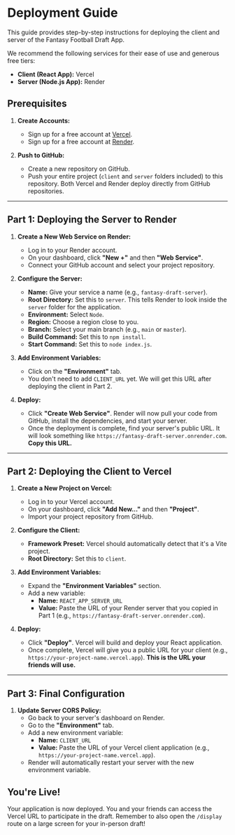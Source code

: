 # Deployment Guide

This guide provides step-by-step instructions for deploying the client and server of the Fantasy Football Draft App.

We recommend the following services for their ease of use and generous free tiers:
- **Client (React App):** Vercel
- **Server (Node.js App):** Render

## Prerequisites

1.  **Create Accounts:**
    *   Sign up for a free account at [Vercel](https://vercel.com).
    *   Sign up for a free account at [Render](https://render.com).

2.  **Push to GitHub:**
    *   Create a new repository on GitHub.
    *   Push your entire project (`client` and `server` folders included) to this repository. Both Vercel and Render deploy directly from GitHub repositories.

---

## Part 1: Deploying the Server to Render

1.  **Create a New Web Service on Render:**
    *   Log in to your Render account.
    *   On your dashboard, click **"New +"** and then **"Web Service"**.
    *   Connect your GitHub account and select your project repository.

2.  **Configure the Server:**
    *   **Name:** Give your service a name (e.g., `fantasy-draft-server`).
    *   **Root Directory:** Set this to `server`. This tells Render to look inside the `server` folder for the application.
    *   **Environment:** Select `Node`.
    *   **Region:** Choose a region close to you.
    *   **Branch:** Select your main branch (e.g., `main` or `master`).
    *   **Build Command:** Set this to `npm install`.
    *   **Start Command:** Set this to `node index.js`.

3.  **Add Environment Variables:**
    *   Click on the **"Environment"** tab.
    *   You don't need to add `CLIENT_URL` yet. We will get this URL after deploying the client in Part 2.

4.  **Deploy:**
    *   Click **"Create Web Service"**. Render will now pull your code from GitHub, install the dependencies, and start your server.
    *   Once the deployment is complete, find your server's public URL. It will look something like `https://fantasy-draft-server.onrender.com`. **Copy this URL.**

---

## Part 2: Deploying the Client to Vercel

1.  **Create a New Project on Vercel:**
    *   Log in to your Vercel account.
    *   On your dashboard, click **"Add New..."** and then **"Project"**.
    *   Import your project repository from GitHub.

2.  **Configure the Client:**
    *   **Framework Preset:** Vercel should automatically detect that it's a Vite project.
    *   **Root Directory:** Set this to `client`.

3.  **Add Environment Variables:**
    *   Expand the **"Environment Variables"** section.
    *   Add a new variable:
        *   **Name:** `REACT_APP_SERVER_URL`
        *   **Value:** Paste the URL of your Render server that you copied in Part 1 (e.g., `https://fantasy-draft-server.onrender.com`).

4.  **Deploy:**
    *   Click **"Deploy"**. Vercel will build and deploy your React application.
    *   Once complete, Vercel will give you a public URL for your client (e.g., `https://your-project-name.vercel.app`). **This is the URL your friends will use.**

---

## Part 3: Final Configuration

1.  **Update Server CORS Policy:**
    *   Go back to your server's dashboard on Render.
    *   Go to the **"Environment"** tab.
    *   Add a new environment variable:
        *   **Name:** `CLIENT_URL`
        *   **Value:** Paste the URL of your Vercel client application (e.g., `https://your-project-name.vercel.app`).
    *   Render will automatically restart your server with the new environment variable.

## You're Live!

Your application is now deployed. You and your friends can access the Vercel URL to participate in the draft. Remember to also open the `/display` route on a large screen for your in-person draft!
